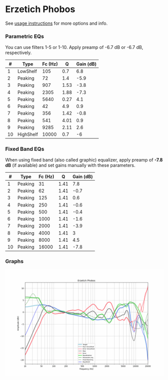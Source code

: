 # Erzetich Phobos
See [usage instructions](https://github.com/jaakkopasanen/AutoEq#usage) for more options and info.

### Parametric EQs
You can use filters 1-5 or 1-10. Apply preamp of -6.7 dB or -6.7 dB, respectively.

|   # | Type      |   Fc (Hz) |    Q |   Gain (dB) |
|-----|-----------|-----------|------|-------------|
|   1 | LowShelf  |       105 | 0.7  |         6.8 |
|   2 | Peaking   |        72 | 1.4  |        -5.9 |
|   3 | Peaking   |       907 | 1.53 |        -3.8 |
|   4 | Peaking   |      2305 | 1.88 |        -7.3 |
|   5 | Peaking   |      5640 | 0.27 |         4.1 |
|   6 | Peaking   |        42 | 4.9  |         0.9 |
|   7 | Peaking   |       356 | 1.42 |        -0.8 |
|   8 | Peaking   |       541 | 4.01 |         0.9 |
|   9 | Peaking   |      9285 | 2.11 |         2.6 |
|  10 | HighShelf |     10000 | 0.7  |        -6   |

### Fixed Band EQs
When using fixed band (also called graphic) equalizer, apply preamp of **-7.8 dB** (if available) and set gains manually with these parameters.

|   # | Type    |   Fc (Hz) |    Q |   Gain (dB) |
|-----|---------|-----------|------|-------------|
|   1 | Peaking |        31 | 1.41 |         7.8 |
|   2 | Peaking |        62 | 1.41 |        -0.7 |
|   3 | Peaking |       125 | 1.41 |         0.6 |
|   4 | Peaking |       250 | 1.41 |        -0.6 |
|   5 | Peaking |       500 | 1.41 |        -0.4 |
|   6 | Peaking |      1000 | 1.41 |        -1.6 |
|   7 | Peaking |      2000 | 1.41 |        -3.9 |
|   8 | Peaking |      4000 | 1.41 |         3   |
|   9 | Peaking |      8000 | 1.41 |         4.5 |
|  10 | Peaking |     16000 | 1.41 |        -7.8 |

### Graphs
![](./Erzetich%20Phobos.png)
